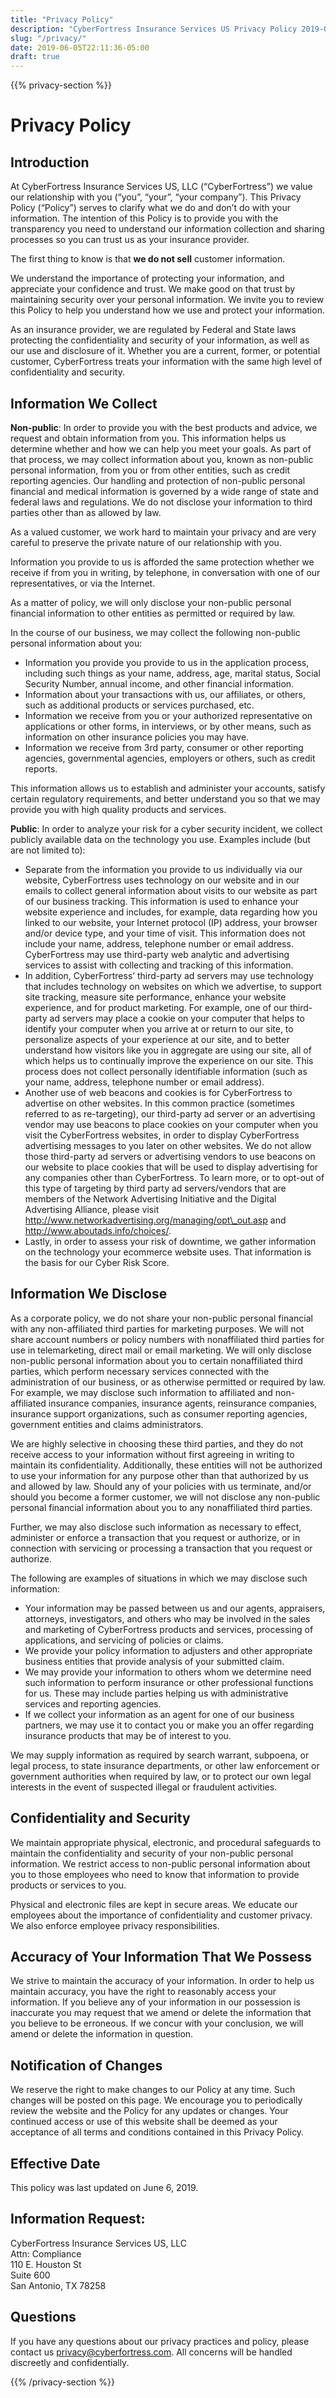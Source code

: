 ```yaml
---
title: "Privacy Policy"
description: "CyberFortress Insurance Services US Privacy Policy 2019-06-06"
slug: "/privacy/"
date: 2019-06-05T22:11:36-05:00
draft: true
---
```


{{% privacy-section %}}

# Privacy Policy

## **Introduction**

At CyberFortress Insurance Services US, LLC (“CyberFortress”) we value our relationship with you (“you”, “your”, “your company”). This Privacy Policy (“Policy”) serves to clarify what we do and don’t do with your information. The intention of this Policy is to provide you with the transparency you need to understand our information collection and sharing processes so you can trust us as your insurance provider.

The first thing to know is that **we do not sell** customer information.

We understand the importance of protecting your information, and appreciate your confidence and trust. We make good on that trust by maintaining security over your personal information. We invite you to review this Policy to help you understand how we use and protect your information.

As an insurance provider, we are regulated by Federal and State laws protecting the confidentiality and security of your information, as well as our use and disclosure of it. Whether you are a current, former, or potential customer, CyberFortress treats your information with the same high level of confidentiality and security.

## **Information We Collect**

**Non-public**: In order to provide you with the best products and advice, we request and obtain information from you. This information helps us determine whether and how we can help you meet your goals. As part of that process, we may collect information about you, known as non-public personal information, from you or from other entities, such as credit reporting agencies. Our handling and protection of non-public personal financial and medical information is governed by a wide range of state and federal laws and regulations. We do not disclose your information to third parties other than as allowed by law.

As a valued customer, we work hard to maintain your privacy and are very careful to preserve the private nature of our relationship with you.

Information you provide to us is afforded the same protection whether we receive if from you in writing, by telephone, in conversation with one of our representatives, or via the Internet.

As a matter of policy, we will only disclose your non-public personal financial information to other entities as permitted or required by law.

In the course of our business, we may collect the following non-public personal information about you:

* Information you provide you provide to us in the application process, including such things as your name, address, age, marital status, Social Security Number, annual income, and other financial information.
* Information about your transactions with us, our affiliates, or others, such as additional products or services purchased, etc.
* Information we receive from you or your authorized representative on applications or other forms, in interviews, or by other means, such as information on other insurance policies you may have.
* Information we receive from 3rd party, consumer or other reporting agencies, governmental agencies, employers or others, such as credit reports.

This information allows us to establish and administer your accounts, satisfy certain regulatory requirements, and better understand you so that we may provide you with high quality products and services.

**Public**: In order to analyze your risk for a cyber security incident, we collect publicly available data on the technology you use. Examples include (but are not limited to):

* Separate from the information you provide to us individually via our website, CyberFortress uses technology on our website and in our emails to collect general information about visits to our website as part of our business tracking. This information is used to enhance your website experience and includes, for example, data regarding how you linked to our website, your Internet protocol (IP) address, your browser and/or device type, and your time of visit. This information does not include your name, address, telephone number or email address. CyberFortress may use third-party web analytic and advertising services to assist with collecting and tracking of this information.
* In addition, CyberFortress’ third-party ad servers may use technology that includes technology on websites on which we advertise, to support site tracking, measure site performance, enhance your website experience, and for product marketing. For example, one of our third-party ad servers may place a cookie on your computer that helps to identify your computer when you arrive at or return to our site, to personalize aspects of your experience at our site, and to better understand how visitors like you in aggregate are using our site, all of which helps us to continually improve the experience on our site. This process does not collect personally identifiable information (such as your name, address, telephone number or email address).
* Another use of web beacons and cookies is for CyberFortress to advertise on other websites. In this common practice (sometimes referred to as re-targeting), our third-party ad server or an advertising vendor may use beacons to place cookies on your computer when you visit the CyberFortress websites, in order to display CyberFortress advertising messages to you later on other websites. We do not allow those third-party ad servers or advertising vendors to use beacons on our website to place cookies that will be used to display advertising for any companies other than CyberFortress. To learn more, or to opt-out of this type of targeting by third party ad servers/vendors that are members of the Network Advertising Initiative and the Digital Advertising Alliance, please visit http://www.networkadvertising.org/managing/opt\_out.asp and http://www.aboutads.info/choices/.
* Lastly, in order to assess your risk of downtime, we gather information on the technology your ecommerce website uses. That information is the basis for our Cyber Risk Score.


## **Information We Disclose**

As a corporate policy, we do not share your non-public personal financial with any non-affiliated third parties for marketing purposes.  We will not share account numbers or policy numbers with nonaffiliated third parties for use in telemarketing, direct mail or email marketing.  We will only disclose non-public personal information about you to certain nonaffiliated third parties, which perform necessary services connected with the administration of our business, or as otherwise permitted or required by law. For example, we may disclose such information to affiliated and non-affiliated insurance companies, insurance agents, reinsurance companies, insurance support organizations, such as consumer reporting agencies, government entities and claims administrators.

We are highly selective in choosing these third parties, and they do not receive access to your information without first agreeing in writing to maintain its confidentiality.  Additionally, these entities will not be authorized to use your information for any purpose other than that authorized by us and allowed by law. Should any of your policies with us terminate, and/or should you become a former customer, we will not disclose any non-public personal financial information about you to any nonaffiliated third parties.

Further, we may also disclose such information as necessary to effect, administer or enforce a transaction that you request or authorize, or in connection with servicing or processing a transaction that you request or authorize.

The following are examples of situations in which we may disclose such information:

* Your information may be passed between us and our agents, appraisers, attorneys, investigators, and others who may be involved in the sales and marketing of CyberFortress products and services, processing of applications, and servicing of policies or claims.
* We provide your policy information to adjusters and other appropriate business entities that provide analysis of your submitted claim.
* We may provide your information to others whom we determine need such information to perform insurance or other professional functions for us. These may include parties helping us with administrative services and reporting agencies.
* If we collect your information as an agent for one of our business partners, we may use it to contact you or make you an offer regarding insurance products that may be of interest to you.

We may supply information as required by search warrant, subpoena, or legal process, to state insurance departments, or other law enforcement or government authorities when required by law, or to protect our own legal interests in the event of suspected illegal or fraudulent activities.

## **Confidentiality and Security**

We maintain appropriate physical, electronic, and procedural safeguards to maintain the confidentiality and security of your non-public personal information.  We restrict access to non-public personal information about you to those employees who need to know that information to provide products or services to you.

Physical and electronic files are kept in secure areas.  We educate our employees about the importance of confidentiality and customer privacy.  We also enforce employee privacy responsibilities.

## **Accuracy of Your Information That We Possess**

We strive to maintain the accuracy of your information.  In order to help us maintain accuracy, you have the right to reasonably access your information.  If you believe any of your information in our possession is inaccurate you may request that we amend or delete the information that you believe to be erroneous.  If we concur with your conclusion, we will amend or delete the information in question.

## **Notification of Changes**

We reserve the right to make changes to our Policy at any time. Such changes will be posted on this page. We encourage you to periodically review the website and the Policy for any updates or changes. Your continued access or use of this website shall be deemed as your acceptance of all terms and conditions contained in this Privacy Policy.

## **Effective Date**

This policy was last updated on June 6, 2019.

## **Information Request:**

CyberFortress Insurance Services US, LLC<br>
Attn: Compliance<br>
110 E. Houston St<br>
Suite 600<br>
San Antonio, TX 78258<br>

## **Questions**

If you have any questions about our privacy practices and policy, please contact us
privacy@cyberfortress.com. All concerns will be handled discreetly and confidentially.

{{% /privacy-section %}}
